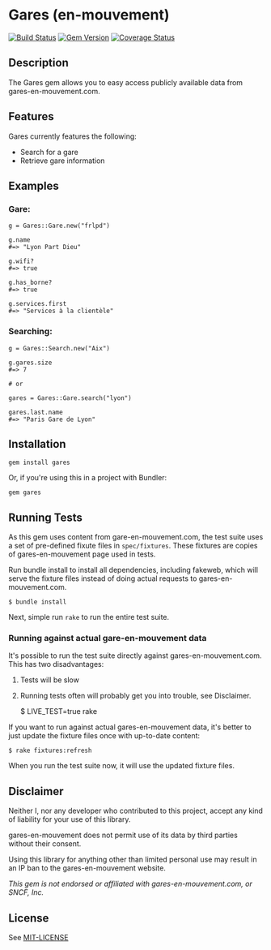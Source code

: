 # Gares (en-mouvement)

[![Build Status](https://travis-ci.org/paulRbr/gares.svg)](https://travis-ci.org/paulRbr/gares) [![Gem Version](https://badge.fury.io/rb/gares.svg)](http://badge.fury.io/rb/gares) [![Coverage Status](https://coveralls.io/repos/paulRbr/gares/badge.svg)](https://coveralls.io/r/paulRbr/gares)

## Description

The Gares gem allows you to easy access publicly available data from gares-en-mouvement.com.

## Features

Gares currently features the following:

* Search for a gare
* Retrieve gare information

## Examples

### Gare:

    g = Gares::Gare.new("frlpd")

    g.name
    #=> "Lyon Part Dieu"

    g.wifi?
    #=> true

    g.has_borne?
    #=> true
    
    g.services.first
    #=> "Services à la clientèle"

### Searching:

    g = Gares::Search.new("Aix")

    g.gares.size
    #=> 7
    
    # or
    
    gares = Gares::Gare.search("lyon")
    
    gares.last.name
    #=> "Paris Gare de Lyon"

## Installation

    gem install gares

Or, if you're using this in a project with Bundler:

    gem gares

## Running Tests

As this gem uses content from gare-en-mouvement.com, the test suite uses a set of
pre-defined fixute files in `spec/fixtures`. These fixtures are
copies of gares-en-mouvement page used in tests.

Run bundle install to install all dependencies, including fakeweb, which
will serve the fixture files instead of doing actual requests to gares-en-mouvement.com.

    $ bundle install

Next, simple run `rake` to run the entire test suite.

### Running against actual gare-en-mouvement data

It's possible to run the test suite directly against gares-en-mouvement.com. This has
two disadvantages:

 1. Tests will be slow
 2. Running tests often will probably get you into trouble, see Disclaimer.

    $ LIVE_TEST=true rake

If you want to run against actual gares-en-mouvement data, it's better to just update
the fixture files once with up-to-date content:

    $ rake fixtures:refresh

When you run the test suite now, it will use the updated fixture files.

## Disclaimer

Neither I, nor any developer who contributed to this project, accept any kind of
liability for your use of this library.

gares-en-mouvement does not permit use of its data by third parties without their consent.

Using this library for anything other than limited personal use may result
in an IP ban to the gares-en-mouvement website.

_This gem is not endorsed or affiliated with gares-en-mouvement.com, or SNCF, Inc._

## License

See [MIT-LICENSE](https://github.com/paulrbr/gares/blob/master/MIT-LICENSE)

